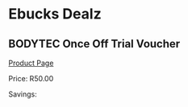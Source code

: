 
# Ebucks Dealz
## BODYTEC Once Off Trial Voucher
[Product Page](https://www.ebucks.com/web/shop/productSelected.do?prodId=356307523&catId=227677169)

Price: R50.00

Savings: 


	